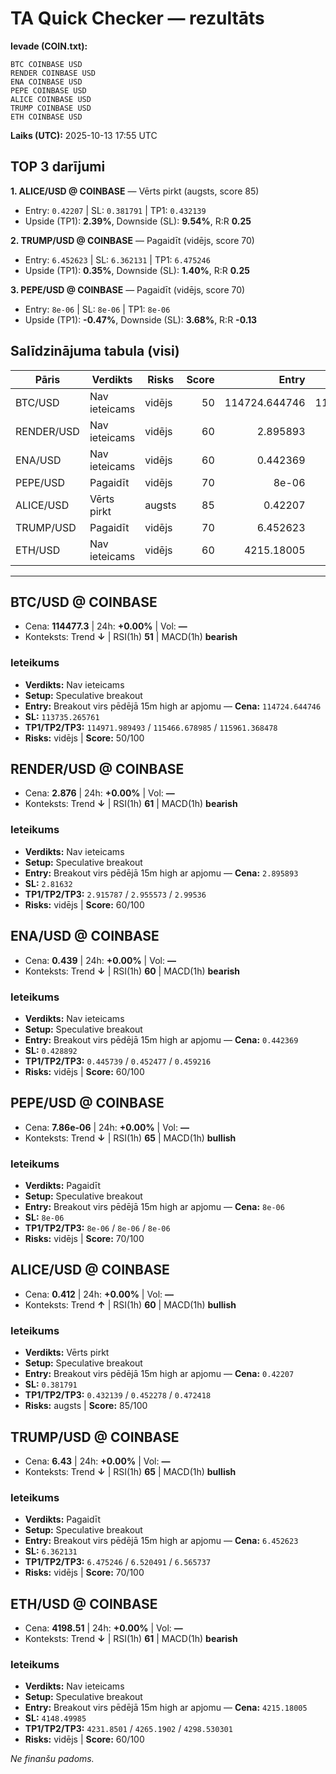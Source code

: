 # TA Quick Checker — rezultāts

**Ievade (COIN.txt):**
```
BTC COINBASE USD
RENDER COINBASE USD
ENA COINBASE USD
PEPE COINBASE USD
ALICE COINBASE USD
TRUMP COINBASE USD
ETH COINBASE USD
```
**Laiks (UTC):** 2025-10-13 17:55 UTC

## TOP 3 darījumi
**1. ALICE/USD @ COINBASE** — Vērts pirkt (augsts, score 85)
- Entry: `0.42207` | SL: `0.381791` | TP1: `0.432139`
- Upside (TP1): **2.39%**, Downside (SL): **9.54%**, R:R **0.25**

**2. TRUMP/USD @ COINBASE** — Pagaidīt (vidējs, score 70)
- Entry: `6.452623` | SL: `6.362131` | TP1: `6.475246`
- Upside (TP1): **0.35%**, Downside (SL): **1.40%**, R:R **0.25**

**3. PEPE/USD @ COINBASE** — Pagaidīt (vidējs, score 70)
- Entry: `8e-06` | SL: `8e-06` | TP1: `8e-06`
- Upside (TP1): **-0.47%**, Downside (SL): **3.68%**, R:R **-0.13**

## Salīdzinājuma tabula (visi)
| Pāris | Verdikts | Risks | Score | Entry | SL | TP1 | Upside% | Downside% | R:R | RSI(1h) | MACD | 24h% | Cena |
|---|---|---|---:|---:|---:|---:|---:|---:|---:|---:|---|---:|---:|
| BTC/USD | Nav ieteicams | vidējs | 50 | 114724.644746 | 113735.265761 | 114971.989493 | 0.22% | 0.86% | 0.25 | 51 | bearish | +0.00% | 114477.3 |
| RENDER/USD | Nav ieteicams | vidējs | 60 | 2.895893 | 2.81632 | 2.915787 | 0.69% | 2.75% | 0.25 | 61 | bearish | +0.00% | 2.876 |
| ENA/USD | Nav ieteicams | vidējs | 60 | 0.442369 | 0.428892 | 0.445739 | 0.76% | 3.05% | 0.25 | 60 | bearish | +0.00% | 0.439 |
| PEPE/USD | Pagaidīt | vidējs | 70 | 8e-06 | 8e-06 | 8e-06 | -0.47% | 3.68% | -0.13 | 65 | bullish | +0.00% | 7.86e-06 |
| ALICE/USD | Vērts pirkt | augsts | 85 | 0.42207 | 0.381791 | 0.432139 | 2.39% | 9.54% | 0.25 | 60 | bullish | +0.00% | 0.412 |
| TRUMP/USD | Pagaidīt | vidējs | 70 | 6.452623 | 6.362131 | 6.475246 | 0.35% | 1.40% | 0.25 | 65 | bullish | +0.00% | 6.43 |
| ETH/USD | Nav ieteicams | vidējs | 60 | 4215.18005 | 4148.49985 | 4231.8501 | 0.40% | 1.58% | 0.25 | 61 | bearish | +0.00% | 4198.51 |

---

## BTC/USD @ COINBASE
- Cena: **114477.3** | 24h: **+0.00%** | Vol: **—**
- Konteksts: Trend **↓** | RSI(1h) **51** | MACD(1h) **bearish**

### Ieteikums
- **Verdikts:** Nav ieteicams
- **Setup:** Speculative breakout
- **Entry:** Breakout virs pēdējā 15m high ar apjomu  — **Cena:** `114724.644746`
- **SL:** `113735.265761`
- **TP1/TP2/TP3:** `114971.989493` / `115466.678985` / `115961.368478`
- **Risks:** vidējs | **Score:** 50/100

## RENDER/USD @ COINBASE
- Cena: **2.876** | 24h: **+0.00%** | Vol: **—**
- Konteksts: Trend **↓** | RSI(1h) **61** | MACD(1h) **bearish**

### Ieteikums
- **Verdikts:** Nav ieteicams
- **Setup:** Speculative breakout
- **Entry:** Breakout virs pēdējā 15m high ar apjomu  — **Cena:** `2.895893`
- **SL:** `2.81632`
- **TP1/TP2/TP3:** `2.915787` / `2.955573` / `2.99536`
- **Risks:** vidējs | **Score:** 60/100

## ENA/USD @ COINBASE
- Cena: **0.439** | 24h: **+0.00%** | Vol: **—**
- Konteksts: Trend **↓** | RSI(1h) **60** | MACD(1h) **bearish**

### Ieteikums
- **Verdikts:** Nav ieteicams
- **Setup:** Speculative breakout
- **Entry:** Breakout virs pēdējā 15m high ar apjomu  — **Cena:** `0.442369`
- **SL:** `0.428892`
- **TP1/TP2/TP3:** `0.445739` / `0.452477` / `0.459216`
- **Risks:** vidējs | **Score:** 60/100

## PEPE/USD @ COINBASE
- Cena: **7.86e-06** | 24h: **+0.00%** | Vol: **—**
- Konteksts: Trend **↓** | RSI(1h) **65** | MACD(1h) **bullish**

### Ieteikums
- **Verdikts:** Pagaidīt
- **Setup:** Speculative breakout
- **Entry:** Breakout virs pēdējā 15m high ar apjomu  — **Cena:** `8e-06`
- **SL:** `8e-06`
- **TP1/TP2/TP3:** `8e-06` / `8e-06` / `8e-06`
- **Risks:** vidējs | **Score:** 70/100

## ALICE/USD @ COINBASE
- Cena: **0.412** | 24h: **+0.00%** | Vol: **—**
- Konteksts: Trend **↑** | RSI(1h) **60** | MACD(1h) **bullish**

### Ieteikums
- **Verdikts:** Vērts pirkt
- **Setup:** Speculative breakout
- **Entry:** Breakout virs pēdējā 15m high ar apjomu  — **Cena:** `0.42207`
- **SL:** `0.381791`
- **TP1/TP2/TP3:** `0.432139` / `0.452278` / `0.472418`
- **Risks:** augsts | **Score:** 85/100

## TRUMP/USD @ COINBASE
- Cena: **6.43** | 24h: **+0.00%** | Vol: **—**
- Konteksts: Trend **↓** | RSI(1h) **65** | MACD(1h) **bullish**

### Ieteikums
- **Verdikts:** Pagaidīt
- **Setup:** Speculative breakout
- **Entry:** Breakout virs pēdējā 15m high ar apjomu  — **Cena:** `6.452623`
- **SL:** `6.362131`
- **TP1/TP2/TP3:** `6.475246` / `6.520491` / `6.565737`
- **Risks:** vidējs | **Score:** 70/100

## ETH/USD @ COINBASE
- Cena: **4198.51** | 24h: **+0.00%** | Vol: **—**
- Konteksts: Trend **↓** | RSI(1h) **61** | MACD(1h) **bearish**

### Ieteikums
- **Verdikts:** Nav ieteicams
- **Setup:** Speculative breakout
- **Entry:** Breakout virs pēdējā 15m high ar apjomu  — **Cena:** `4215.18005`
- **SL:** `4148.49985`
- **TP1/TP2/TP3:** `4231.8501` / `4265.1902` / `4298.530301`
- **Risks:** vidējs | **Score:** 60/100

*Ne finanšu padoms.*

